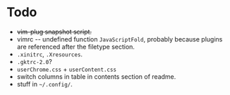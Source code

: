# Todo

- ~~vim-plug snapshot script.~~
- vimrc -- undefined function `JavaScriptFold`, probably because plugins are
  referenced after the filetype section.
- `.xinitrc`, `.Xresources`.
- `.gktrc-2.0`?
- `userChrome.css` + `userContent.css`
- switch columns in table in contents section of readme.
- stuff in `~/.config/`.
